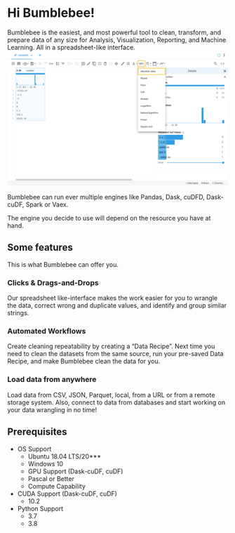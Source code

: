 # Hi Bumblebee!
Bumblebee is the easiest, and most powerful tool to clean, transform, and prepare data of any size for Analysis, Visualization, Reporting, and Machine Learning. All in a spreadsheet-like interface.
![Absolute value on the interface](screenshots/location/abs.png)

Bumblebee can run ever multiple engines like Pandas, Dask, cuDFD, Dask-cuDF, Spark or Vaex.

The engine you decide to use will depend on the resource you have at hand.

## Some features
This is what Bumblebee can offer you.

### Clicks & Drags-and-Drops
Our spreadsheet like-interface makes the work easier for you to wrangle the data, correct wrong and duplicate values, and identify and group similar strings.

### Automated Workflows
Create cleaning repeatability by creating a “Data Recipe”.
Next time you need to clean the datasets from the same source, run your pre-saved Data Recipe, and make Bumblebee clean the data for you.

### Load data from anywhere 
Load data from CSV, JSON, Parquet, local, from a URL or from a remote storage system. Also, connect to data from databases and start working on your data wrangling in no time!

## Prerequisites
- OS Support
	- Ubuntu 18.04 LTS/20***
	- Windows 10
	- GPU Support (Dask-cuDF, cuDF)
    - Pascal or Better  
    - Compute Capability
- CUDA Support (Dask-cuDF, cuDF)
	- 10.2
- Python Support
	- 3.7
	- 3.8
